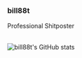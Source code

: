 ### bill88t
Professional Shitposter<br /><br />

![bill88t's GitHub stats](https://github-readme-stats.vercel.app/api?username=bill88t&show_icons=true&theme=radical)
